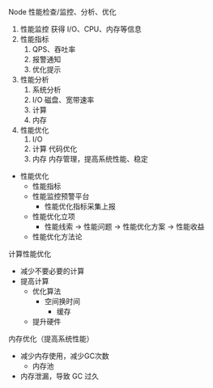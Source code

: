 Node 性能检查/监控、分析、优化

1. 性能监控
   获得 I/O、CPU、内存等信息
2. 性能指标
   1. QPS、吞吐率
   2. 报警通知
   3. 优化提示
3. 性能分析
   1. 系统分析
   2. I/O
      磁盘、宽带速率
   3. 计算
   4. 内存
4. 性能优化
   1. I/O
   2. 计算
    代码优化
   3. 内存
    内存管理，提高系统性能、稳定


- 性能优化
  - 性能指标
  - 性能监控预警平台
    - 性能优化指标采集上报
  - 性能优化立项
    - 性能线索 -> 性能问题 -> 性能优化方案 -> 性能收益
  - 性能优化方法论

计算性能优化
- 减少不要必要的计算
- 提高计算
  - 优化算法
    - 空间换时间
      - 缓存
  - 提升硬件

内存优化（提高系统性能）
- 减少内存使用，减少GC次数
  - 内存池
- 内存泄漏，导致 GC 过久